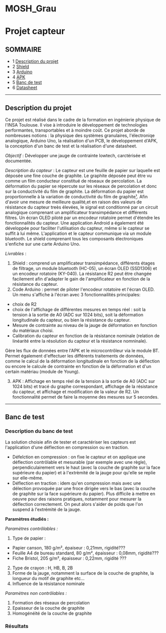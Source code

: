# MOSH_Grau
# Projet capteur

## SOMMAIRE 
* 1 [Description du projet](#description)
* 2 [Shield](#paragraph2)
* 3 [Arduino](#paragraph3)
* 4 [APK](#paragraph4)  
* 5 [Banc de test](#paragraph5)
* 6 [Datasheet](#paragraph6)
   

--------- 
## Description du projet <a name="description"></a>

Ce projet est réalisé dans le cadre de la formation en ingénierie physique de l'INSA Toulouse. Il vise à introduire le développement de technologies performantes, transportables et à moindre coût. 
Ce projet aborde de nombreuses notions : la physique des systèmes granulaires, l'électroniqe analogique, Arduino Uno, la réalisation d'un PCB, le développement d'APK, la conception d'un banc de test et la réalisation d'une datasheet.

*Objectif* : Développer une jauge de contrainte lowtech, carctérisée et documentée. 

*Description du capteur* : Le capteur est une feuille de papier sur laquelle est déposée une fine couche de graphite. Le graphite déposée peut être vu comme un film conducteur constitué de réseaux de percolation. La déformation du papier se répercute sur les réseaux de percolation et donc sur la conductivité du film de graphite. La déformation du papier est proportionnelle à la variation de conductivité du film de graphite[¹]. Afin d'avoir une mesure de meilleure qualité,et en raison des valeurs de résistance du capteur treès élevées, le signal est conditionné par un circuit analogique comprenant un amplificateur transimpédance et différents filtres. Un écran OLED piloté par un encodeur rotatoire permet d'étendre les fonctionnalités du capteur. Une application Android a également été développée pour faciliter l'utilisation du capteur, même si le capteur se suffit à lui même. L'application et le capteur communique via un module bluetooth. Le shield comprenant tous les composants électroniques s'enfiche sur une carte Arduino Uno.


*Livrables* : 

1. Shield : comprend un amplificateur transimpédance, différents étages de filtrage, un module bluetooth (HC-05), un écran OLED (SSD1306) et un encodeur rotatoire (KY-040). La résistance R2 peut être changée facilement afin d'adapter le gain de l'amplificateur en fonction de la résistance du capteur. 
2. Code Arduino : permet de piloter l'encodeur rotatoire et l'écran OLED. Un menu s'affiche à l'écran avec 3 fonctionnailités principales:
- choix de R2
- choix de l'affichage de différentes mesures en temps réel : soit la tension à la sortie de A0 (ADC sur 1024 bits), soit la déformation longitudinale du capteur, ou bien la résistance du capteur. 
- Mesure de contrainte au niveau de la jauge de déformation en fonction du matériaux choisi.
- Calibration du capteur en fonction de la résistance nominale (relation de linéarité entre la résolution du capteur et la résistance nomninale).

Gère les flux de données entre l'APK et le microcontrôleur via le module BT. Permet également d'effectuer les différents traitements de données, comme le calcul de la déformation longitudinale en fonction de la déflection ou encore le calcule de contrainte en fonction de la déformation et d'un certain matériau (module de Young). 

3. APK : Affichage en temps réel  de la tension à la sortie de A0 (ADC sur 1024 bits) et tracé du graphe correspondant, affichage de la résistance du capteur, et affichage et modification de la valeur de R2. Un fonctionnalité permet de faire la moyenne des mesures sur 5 secondes. 




[¹]: https://www.nature.com/articles/srep03812



--------- 
## Banc de test <a name="paragraph5"></a>

### Description du banc de test ###


La solution choisie afin de tester et caractériser les capteurs est l'application d'une déflection en compression ou en traction. 

- Défelction en compression : on fixe le capteur et on applique une déflection contrôlable et mesurable (par exemple avec une règle), perpendiculairement vers le haut (avec la couche de graphite sur la face supérieure du papier) et à l'extrèmité de la jauge pour qu'elle se replie sur elle-même. 
- Déflection en traction : idem qu'en compression mais avec une délection provoquée par une froce dirigée vers le bas (avec la couche de graphite sur la face supérieure du papier). Plus difficile à mettre en oeuvre pour des raisons pratiques, notamment pour mesurer la déflection correctement. On peut alors s'aider de poids que l'on suspend à l'extrémité de la jauge.  

**Paramètres étudiés :**

*Paramètres contrôlables :*

1. Type de papier : 
- Papier canson, 180 g/m², épaiseur : 0,21mm, rigidité???
- Feuille A4 de bureau standard, 80 g/m², épaisseur : 0,08mm, rigidité???
- Fiche Bristol, 205 g/m², épaisseur : 0,22mm, rigidité ???

2. Type de crayon : H, HB, B, 2B
3. Forme de la jauge, notamment la surface de la couche de graphite, la longueur du motif de graphite etc... 
4. Influence de la résistance nominale

*Paramètres non contrôlables :*

1. Formation des réseaux de percolation
2. Epaisseur de la couche de graphite
3. Homogénéité de la couche de graphite

### Résultats ###

